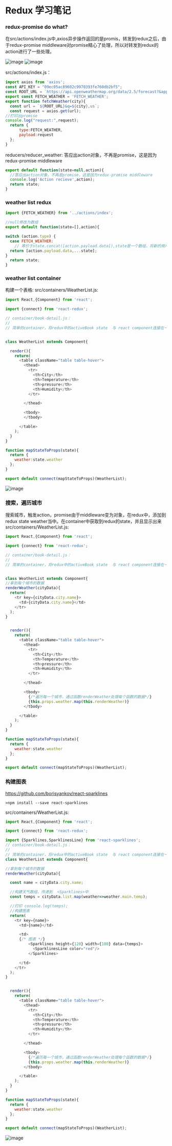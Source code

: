 # Redux 学习笔记
<!-- ###  构建searchbar
src/containers/search_bar.js:

```js
import React,{Component} from 'react';
export default class SearchBar extends Component{

render(){
  return (
    <form className="input-group">
        <input />
        <span className="input-group-btn">
          <button type= "submit" className="btn btn-secondary">Submit</button>
        </span>
     </form>
  );
}
}
```

component/app.js:

```js
import React, { Component } from 'react';
import SearchBar from '../containers/search_bar';
export default class App extends Component {
  render() {
    return (
    <SearchBar />
    );
  }
}
```

![image](https://github.com/dreamerjackson/ReduxSimpleStarter/blob/part11-weatherReducer/images/searchbar.png)


### 修改search_bar


>添加样式，bootstrap 添加状态，即input按钮中的值，会存储到state中。

src/containers/search_bar.js:

```js
import React,{Component} from 'react';

export default class SearchBar extends Component{


constructor(props){
  super(props);
  this.state = {term:''};


}

onInputChange(event){
  console.log(event.target.value);
  this.setState({term:event.target.value});
}

render(){
  //bootstrap
  return (
    //onSubmit，处理提交后的时间。
    <form  className="input-group">
        <input
            placeholder="Get a five-day forecast in your favirate citeies"
              /*值和term state一样*/
            className="form-control"
              /*值和term state一样*/
            value={this.state.term}
    /*onChange={this.onInputChange} 这种方式会报错，因为在函数onInputChange中找不到this这个东西*/
  /*方法一：arrow函数。方法二：this.onInputChange = this.onInputChange.bind(this);*/
            onChange={(event)=>this.onInputChange(event)}
        />
        <span className="input-group-btn">
          <button type= "submit" className="btn btn-secondary">Submit</button>
        </span>
     </form>
  );
}
}
```

![image](https://github.com/dreamerjackson/ReduxSimpleStarter/blob/part11-weatherReducer/images/event.png)


>处理按钮点击事件，阻止默认提交


```js
import React,{Component} from 'react';
export default class SearchBar extends Component{

constructor(props){
  super(props);
  this.state = {term:''};
}

onInputChange(event){
  console.log(event.target.value);
  this.setState({term:event.target.value});
}

onFormSubmit(event){
  //阻止默认提交，因为浏览器的默认提交会跳转到一个新的页面，但是我只希望在此页面中进行操作。
  event.preventDefault();

}

render(){
  //bootstrap

  return (
    //onSubmit，处理提交后的时间。
    <form  onSubmit={this.onFormSubmit} className="input-group">
        <input
            placeholder="Get a five-day forecast in your favirate citeies"
              /*值和term state一样*/
            className="form-control"
              /*值和term state一样*/
            value={this.state.term}
    /*onChange={this.onInputChange} 这种方式会报错，因为在函数onInputChange中找不到this这个东西*/
  /*方法一：arrow函数。方法二：this.onInputChange = this.onInputChange.bind(this);*/
            onChange={(event)=>this.onInputChange(event)}
        />
        <span className="input-group-btn">
          <button type= "submit" className="btn btn-secondary">Submit</button>
        </span>
     </form>
  );
}
}
```

### 天气预报网站
[天气预报网站](https://openweathermap.org/forecast5)

[json格式](https://samples.openweathermap.org/data/2.5/forecast?q=London,us&appid=b6907d289e10d714a6e88b30761fae22)
[xml格式](https://samples.openweathermap.org/data/2.5/forecast?q=London,us&mode=xml&appid=b6907d289e10d714a6e88b30761fae22)
谷歌插件查看json格式：jsonView

登陆网址，可获取到API_KEY


### apply Middleware

Middleware像一个看门人，action 分发到 redux 之前，有Middleware来处理一些事情后，转发给redux。

添加Middleware，需要安装：

```
>npm install --save redux-promise
```

src/index.js:
 添加Middleware
const createStoreWithMiddleware = applyMiddleware(ReduxPromise)(createStore);

```js
import React from 'react';
import ReactDOM from 'react-dom';
import { Provider } from 'react-redux';
import { createStore, applyMiddleware } from 'redux';

import App from './components/app';
import reducers from './reducers';


import ReduxPromise from 'redux-promise';


const createStoreWithMiddleware = applyMiddleware(ReduxPromise)(createStore);

ReactDOM.render(
  <Provider store={createStoreWithMiddleware(reducers)}>
    <App />
  </Provider>
  , document.querySelector('.container'));
```





###  weather action
想象一下我们需要获取最新天气数据，并且更行redux的state。这时候，就需要创建一个action createor
 注意字符串的凭借方式。
注意异步获取数据使用的不是query，而是更轻便的axios

```
>npm install --save axios
```
src/action/index.js:

```js
import axios from 'axios';
const API_KEY = "09ec05ac89602c9970393fe760db2bf5";
const ROOT_URL = `https://api.openweathermap.org/data/2.5/forecast?&appid=${API_KEY}`
export const FETCH_WEATHER = 'FETCH_WEATHER';


export function fetchWeather(city){
  const url = `${ROOT_URL}&q=${city},us`;
  const request = axios.get(url);
  return {
      type:FETCH_WEATHER,
      payload:request
  };
}
```


### 点击搜索，触发action
src/container/search_bar.js:

>   将action与redux绑定在一起.提交form，会触发action。ajax异步请求。


```js
import React,{Component} from 'react';

//导入react与redux的绑定
import {connect} from 'react-redux';
import {bindActionCreators} from 'redux';
import {fetchWeather}  from '../actions/index';

class SearchBar extends Component{


constructor(props){
  super(props);
  this.state = {term:''};


}

onInputChange(event){
  //console.log(event.target.value);
  this.setState({term:event.target.value});
}


onFormSubmit(event){
  //阻止默认提交，因为浏览器的默认提交会跳转到一个新的页面，但是我只希望在此页面中进行操作。
  event.preventDefault();

//触发action
this.props.fetchWeather(this.state.term);
//清空搜索框
this.setState({term:''});
}

render(){
  //bootstrap

  return (
    //onSubmit，处理提交后的时间。
    <form  onSubmit={(event)=>this.onFormSubmit(event)} className="input-group">
        <input
            placeholder="Get a five-day forecast in your favirate citeies"
              /*值和term state一样*/
            className="form-control"
              /*值和term state一样*/
            value={this.state.term}
    /*onChange={this.onInputChange} 这种方式会报错，因为在函数onInputChange中找不到this这个东西*/
  /*方法一：arrow函数。方法二：this.onInputChange = this.onInputChange.bind(this);*/
            onChange={(event)=>this.onInputChange(event)}
        />
        <span className="input-group-btn">
          <button type= "submit" className="btn btn-secondary">Submit</button>
        </span>
     </form>
  );
}
}


//将action与redux绑定，并且fetchWeather这个action 作为了props的参数。
function mapDispatchToProps(dispatch){
  return bindActionCreators({fetchWeather},dispatch);
}

export default connect(null,mapDispatchToProps)(SearchBar)
```


![image](https://github.com/dreamerjackson/ReduxSimpleStarter/blob/part11-weatherReducer/images/newyork.png) -->

### redux-promise do what?

在src/actions/index.js中,axios异步操作返回的是promis，转发到redux之后，由于redux-promise middleware对promise精心了处理，所以对转发到redux的action进行了一些处理。

![image](https://github.com/dreamerjackson/ReduxSimpleStarter/blob/part13-middleware/images/redux-promise.png)
![image](https://github.com/dreamerjackson/ReduxSimpleStarter/blob/part13-middleware/images/redux-promise2.png)

src/actions/index.js：
```js
import axios from 'axios';
const API_KEY = "09ec05ac89602c9970393fe760db2bf5";
const ROOT_URL = `https://api.openweathermap.org/data/2.5/forecast?&appid=${API_KEY}`
export const FETCH_WEATHER = 'FETCH_WEATHER';
export function fetchWeather(city){
  const url = `${ROOT_URL}&q=${city},us`;
  const request = axios.get(url);
//打印出promise
console.log("request:",request);
  return {
      type:FETCH_WEATHER,
      payload:request
  };
}
```

reducers/reducer_weather:
答应出action对象，不再是promise，这是因为redux-promise middleware

```js
export default function(state=null,action){
  //答应出action对象，不再是promise，这是因为redux-promise middleware
  console.log('Action recieve',action);
  return state;
}
```



### weather list redux

```js
import {FETCH_WEATHER} from '../actions/index';

//null修改为数组
export default function(state=[],action){

switch (action.type) {
  case FETCH_WEATHER:
    // 等价于state.concat([action.payload.data]),state是一个数组，将新的用户搜索的city存储到该数组中。
  return [action.payload.data,...state];
}
  return state;
}
```




### weather list  container
构建一个表格:
src/containers/WeatherList.js:
```js
import React,{Component} from 'react';

import {connect} from 'react-redux';

// container/book-detail.js：
//
// 简单的container，将redux中的activeBook state  与 react component连接在一起。一旦点击事件，促发action createor 。action 提交给每一个reduxer，自定义ActiveBook redudxer带来state改变,state改变带来container改变。


class WeatherList extends Component{

  render(){
    return(
      <table className="table table-hover">
        <thead>
          <tr>
            <th>City</th>
            <th>Temperature</th>
            <th>pressure</th>
            <th>Humidity</th>
          </tr>

        </thead>

        <tbody>
        </tbody>

      </table>
    );
  }
}

function mapStateToProps(state){
  return {
    weather:state.weather
  };
}

export default connect(mapStateToProps)(WeatherList);
```
![image](https://github.com/dreamerjackson/ReduxSimpleStarter/blob/part14-weatherList/images/table.png)





### 搜索，遍历城市
搜索城市，触发action，promise由于middleware变为对象，在redux中，添加到 redux state weather当中。在container中获取到redux的state，并且显示出来
src/containers/WeatherList.js:
```js
import React,{Component} from 'react';

import {connect} from 'react-redux';

// container/book-detail.js：
//
// 简单的container，将redux中的activeBook state  与 react component连接在一起。一旦点击事件，促发action createor 。action 提交给每一个reduxer，自定义ActiveBook redudxer带来state改变,state改变带来container改变。


class WeatherList extends Component{
//拿到每个城市的数据
renderWeather(cityData){
  return(
    <tr key={cityData.city.name}>
      <td>{cityData.city.name}</td>
    </tr>
  );
}


  render(){
    return(
      <table className="table table-hover">
        <thead>
          <tr>
            <th>City</th>
            <th>Temperature</th>
            <th>pressure</th>
            <th>Humidity</th>
          </tr>

        </thead>

        <tbody>
          {/*遍历每一个城市，通过函数renderWeather处理每个函数的数据*/}
          {this.props.weather.map(this.renderWeather)}
        </tbody>

      </table>
    );
  }
}

function mapStateToProps(state){
  return {
    weather:state.weather
  };
}

export default connect(mapStateToProps)(WeatherList);


```




### 构建图表
https://github.com/borisyankov/react-sparklines

```
>npm install --save react-sparklines
```

src/containers/WeatherList.js:

```js
import React,{Component} from 'react';

import {connect} from 'react-redux';

import {Sparklines,SparklinesLine} from 'react-sparklines';
// container/book-detail.js：
//
// 简单的container，将redux中的activeBook state  与 react component连接在一起。一旦点击事件，促发action createor 。action 提交给每一个reduxer，自定义ActiveBook redudxer带来state改变,state改变带来container改变。
class WeatherList extends Component{

//拿到每个城市的数据
renderWeather(cityData){

  const name = cityData.city.name;

  //构建天气数组、传递到  <Sparklines>中
  const temps = cityData.list.map(weather=>weather.main.temp);

  //打印 console.log(temps);
  //构建图表
  return(
    <tr key={name}>
      <td>{name}</td>

      <td>
      {/* 图表 */}
          <Sparklines height={120} width={180} data={temps}>
            <SparklinesLine color="red"/>
          </Sparklines>

      </td>
    </tr>
  );
}


  render(){
    return(
      <table className="table table-hover">
        <thead>
          <tr>
            <th>City</th>
            <th>Temperature</th>
            <th>pressure</th>
            <th>Humidity</th>
          </tr>

        </thead>

        <tbody>
          {/*遍历每一个城市，通过函数renderWeather处理每个函数的数据*/}
          {this.props.weather.map(this.renderWeather)}
        </tbody>

      </table>
    );
  }
}

function mapStateToProps(state){
  return {
    weather:state.weather
  };
}

export default connect(mapStateToProps)(WeatherList);
```

![image](https://github.com/dreamerjackson/ReduxSimpleStarter/blob/part14-weatherList/images/redchat.png)
